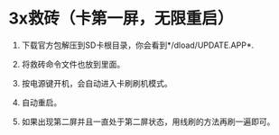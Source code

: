 # 3x救砖（卡第一屏，无限重启）
1. 下载官方包解压到SD卡根目录，你会看到*/dload/UPDATE.APP*.

2. 将救砖命令文件也放到里面。

3. 按电源键开机，会自动进入卡刷刷机模式。

4. 自动重启。

5. 如果出现第二屏并且一直处于第二屏状态，用线刷的方法再刷一遍即可。
